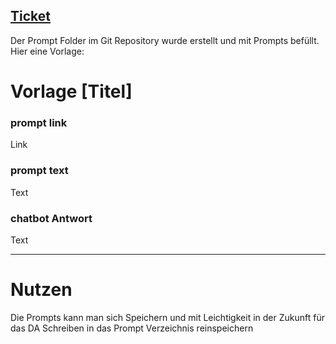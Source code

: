 ## [Ticket](https://projekte.tgm.ac.at/youtrack/issue/LILO-102/Prompt-Folder-Github)

Der Prompt Folder im Git Repository wurde erstellt und mit Prompts befüllt. Hier eine Vorlage:

# Vorlage [Titel]

### prompt link

Link

### prompt text

Text

### chatbot Antwort

Text

---

# Nutzen

Die Prompts kann man sich Speichern und mit Leichtigkeit in der Zukunft für das DA Schreiben in das Prompt Verzeichnis reinspeichern